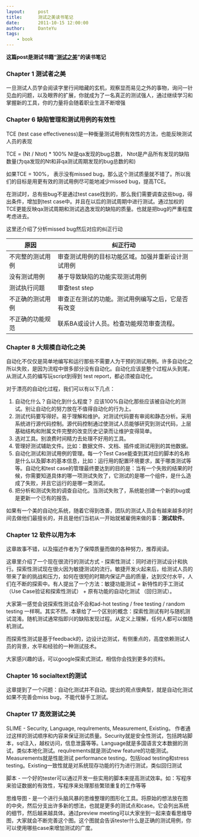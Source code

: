 ```yaml
---
layout:     post
title:      测试之美读书笔记
date:       2011-10-15 12:00:00
author:     DanteYu
tags:
    - book
---
```


**这篇post是测试书籍“[测试之美](https://item.jd.com/10255219.html)”的读书笔记**



### Chapter 1 测试者之美

一旦测试人员学会阅读字里行间暗藏的玄机，观察显而易见之外的事物，询问一针见血的问题，以及眼界的扩展，你就成为了一名真正的测试强人，通过继续学习和掌握新的工具，你的力量将会随着职业生涯不断增强

### Chapter 6 缺陷管理和测试用例的有效性

TCE (test case effectiveness)是一种衡量测试用例有效性的方法，也能反映测试人员的表现

TCE = (Nt / Ntot) * 100%
Nt是qa发现的bug总数， Ntot是产品所有发现的缺陷数量(为qa发现的Nt和非qa测试周期发现的bug总数的和)

如果TCE = 100%， 表示没有missed bug，那么这个测试质量就不错了。所以我们的目标是用更有效的测试用例尽可能地减少missed bug，提高TCE。

在测试时，总有些bug不是通过test case找到的，那么我们需要调查这些bug，得出条件，增加到test case中。并且在以后的测试周期中进行测试。通过加权的TCE更能反映qa测试周期和测试逃逸发现的缺陷的质量。也就是把bug的严重程度考虑进去。

这里还介绍了分析missed bug然后对应的纠正行动

原因 | 纠正行动
------------ | -------------
不完整的测试用例 | 审查测试用例的目标功能区域。加强并重新设计测试用例
没有测试用例 | 基于导致缺陷的功能实现测试用例
测试执行问题 | 审查test step
不正确的测试用例 | 审查正在测试的功能。测试用例编写之后，它是否有改变
不正确的功能规范 | 联系BA或设计人员。检查功能规范审查流程。


### Chapter 8 大规模自动化之美

自动化不仅仅是简单地编写和运行那些不需要人为干预的测试用例。许多自动化之所以失败，是因为流程中很多部分没有自动化。自动化应该是整个过程从头到尾，从测试人员的编写玩script到得到 test report，都必须被自动化。

对于漂亮的自动化过程，我们可以有以下几点：
1. 自动化什么？自动化到什么程度？ 应该100%自动化那些应该被自动化的测试。别让自动化的努力放在不值得自动化的行为上。
2. 测试代码要写得好。易于理解和维护。对测试代码要有审阅和静态分析。采用系统进行源代码控制。源代码控制通过使测试人员能够研究到测试代码，上层基础结构和附属文件完整的改变历史记录而让维护变得简单。
3. 选对工具。别浪费时间精力去处理不好用的工具。
4. 管理好测试辅助文件。比如：数据文件、文档、插件或测试用到的其他数据。
5. 自动化测试和测试用例的管理。每一个Test Case能查到其对应的脚本的名称是什么以及脚本的基本信息，比如：运行用的配置环境要求，属于哪类测试等等。自动化和test case的管理最终要达到的目的是：当有一个失败的结果的时候，你需要知道具体的哪一项测试失败了，它测试的是哪一个组件，是什么造成了失败，并且它运行的是哪一类测试。
6. 把分析和测试失败的调查自动化。当测试失败了，系统能创建一个新的bug或是更新一个已有的报告。

如果有一个美的自动化系统，随着它得到改善，团队的测试人员会有越来越多的时间去做他们最擅长的，并且是他们当初从一开始就被雇佣来做的事：**测试软件**。


### Chapter 12 软件以用为本

这章故事不错，以及描述作者为了保障质量而做的各种努力，推荐阅读。

这章里介绍了一个现在很流行的测试方式 - 探索性测试：同时进行测试设计和执行。探索性测试现在很火因为敏捷测试的流行。敏捷开发火起来后，给测试人员的带来了新的挑战和压力，如何在很短的时期内保证产品的质量，达到交付水平，人们在不断的探索中。有人提出了一个方法：敏捷功能测试 = 新特性的手工测试（Use Case验证和探索性测试） + 原有功能的自动化测试 （回归测试）。

大家第一感觉会说探索性测试会不会和ad-hot testing / free testing / random testing 一样啊。其实不然。本章给了一个区别的概念：探索性测试有时与随机测试混淆。随机测试通常指即兴的缺陷发现过程。从定义上理解，任何人都可以做随机测试。

而探索性测试是基于feedback的，边设计边测试，有侧重点的，高度依赖测试人员的背景，水平和经验的一种测试技术。

大家感兴趣的话，可以google探索式测试，相信你会找到更多的资料。

### Chapter 16 socialtext的测试

这章提到了一个问题：自动化测试并不自动。提出的观点很典型，就是自动化测试如果不完善会miss bug，不能代替手工测试。

### Chapter 17 高效测试之美

SLIME - Security, Language, requIrements, Measurement, Existing。 作者通过这样的测试顺序和内容来保证测试质量。Security就是安全性测试，包括跨站脚本，sql注入，越权访问，信息泄露等等。Language就是多国语言文本数据的测试，类似本地化测试。requIrements就是测试new feature的功能测试。Measurements就是性能测试 performance testing，包括load testing和stress testing。Existing一致性就是对系统现存功能的行为进行测试，类似回归测试

脚本 - 一个好的tester可以通过开发一些实用的脚本来提高测试效率。如：写程序来验证数据的有效性，写程序来处理那些繁琐重复的工作等等

思维导图 - 是一个进行头脑风暴的思维整理的图形化工具。将原始的想法放在图的中央，然后分支出许多新的想法，也就是更多的测试点和case。它会列出系统的细节，然后越来越具体。通过preview meeting可以大家坐到一起来查看思维导图，大家就会不断完善这个图。这个图就会告诉tester什么是正确的测试用例，你可以使用哪些case来增加测试的广度。